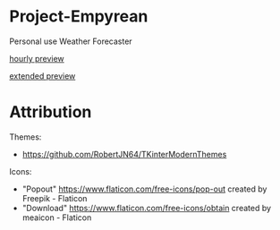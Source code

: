 # Project-Empyrean
 Personal use Weather Forecaster

[hourly preview](/previews/hourly_preview.png)

[extended preview](/previews/extended_preview.png)

# Attribution

Themes:

- https://github.com/RobertJN64/TKinterModernThemes

Icons:

- "Popout" https://www.flaticon.com/free-icons/pop-out created by Freepik - Flaticon
- "Download" https://www.flaticon.com/free-icons/obtain  created by meaicon - Flaticon